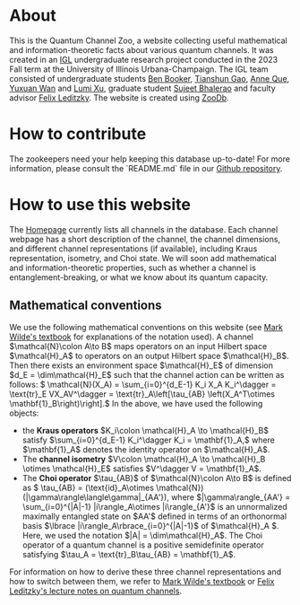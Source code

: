# About
This is the Quantum Channel Zoo, a website collecting useful mathematical and information-theoretic facts about various quantum channels.
It was created in an <a href="https://math.illinois.edu/research/illinois-geometry-lab" target="_blank">IGL</a> undergraduate research project conducted in the 2023 Fall term at the University of Illinois Urbana-Champaign.
The IGL team consisted of undergraduate students <a href="mailto:bbook3@illinois.edu">Ben Booker</a>, <a href="mailto:tgao13@illinois.edu">Tianshun Gao</a>, <a href="mailto:xque2@illinois.edu">Anne Que</a>, <a href="mailto:yuxuanw8@illinois.edu">Yuxuan Wan</a> and <a href="mailto:jiabaox3@illinois.edu">Lumi Xu</a>, graduate student
<a href="mailto:sgb4@illinois.edu">Sujeet Bhalerao</a> and faculty advisor <a href="mailto:leditzky@illinois.edu">Felix Leditzky</a>.
The website is created using <a href="https://github.com/phfaist/zoodb" target="_blank">ZooDb</a>.
</p>

# How to contribute

<p class="abt">
The zookeepers need your help keeping this database up-to-date! For more information, please consult the `README.md` file in our <a href="#" target="_blank">Github repository</a>.
</p>

# How to use this website

<p class="abt">
The <a href="https://quantumchannelzoo.org/">Homepage</a> currently lists all channels in the database. Each channel webpage has a short description of the channel, the channel dimensions, and different channel representations (if available), including Kraus representation, isometry, and Choi state.
We will soon add mathematical and information-theoretic properties, such as whether a channel is entanglement-breaking, or what we know about its quantum capacity.
</p>

## Mathematical conventions

<p class="abt">
We use the following mathematical conventions on this website (see <a href="https://arxiv.org/abs/1106.1445" target="_blank">Mark Wilde's textbook</a> for explanations of the notation used).
A channel $\mathcal{N}\colon A\to B$ maps operators on an input Hilbert space $\mathcal{H}_A$ to operators on an output Hilbert space $\mathcal{H}_B$.
Then there exists an environment space $\mathcal{H}_E$ of dimension $d_E = \dim\mathcal{H}_E$ such that the channel action can be written as follows:
$ \mathcal{N}(X_A) = \sum_{i=0}^{d_E-1} K_i X_A K_i^\dagger = \text{tr}_E VX_AV^\dagger = \text{tr}_A\left[\tau_{AB} \left(X_A^T\otimes \mathbf{1}_B\right)\right].$
In the above, we have used the following objects:
<ul>
<li>the <strong>Kraus operators</strong> $K_i\colon \mathcal{H}_A \to \mathcal{H}_B$ satisfy $\sum_{i=0}^{d_E-1} K_i^\dagger K_i = \mathbf{1}_A,$ where $\mathbf{1}_A$ denotes the identity operator on $\mathcal{H}_A$.
</li>
<li>
The <strong>channel isometry</strong> $V\colon \mathcal{H}_A \to \mathcal{H}_B \otimes \mathcal{H}_E$ satisfies $V^\dagger V = \mathbf{1}_A$.
</li>
<li>
The <strong>Choi operator</strong> $\tau_{AB}$ of $\mathcal{N}\colon A\to B$ is defined as $ \tau_{AB} = (\text{id}_A\otimes \mathcal{N})(|\gamma\rangle\langle\gamma|_{AA'}),</span>
where $|\gamma\rangle_{AA'} = \sum_{i=0}^{|A|-1} |i\rangle_A\otimes |i\rangle_{A'}$ is an unnormalized maximally entangled state on  $AA'$ defined in terms of an orthonormal basis $\lbrace |i\rangle_A\rbrace_{i=0}^{|A|-1}$ of $\mathcal{H}_A $.
Here, we used the notation $|A| = \dim\mathcal{H}_A$.
The Choi operator of a quantum channel is a positive semidefinite operator satisfying $\tau_A = \text{tr}_B\tau_{AB} = \mathbf{1}_A$.
</li>
</ul>
For information on how to derive these three channel representations and how to switch between them, we refer to <a href="https://arxiv.org/abs/1106.1445" target="_blank">Mark Wilde's textbook</a> or <a href="https://www.overleaf.com/read/hzjdctrykwhx" target="_blank">Felix Leditzky's lecture notes on quantum channels</a>.
</p>